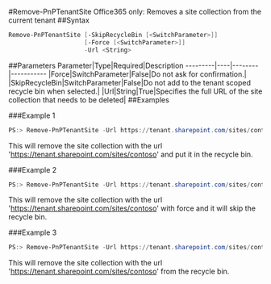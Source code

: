 #Remove-PnPTenantSite
Office365 only: Removes a site collection from the current tenant
##Syntax
```powershell
Remove-PnPTenantSite [-SkipRecycleBin [<SwitchParameter>]]
                     [-Force [<SwitchParameter>]]
                     -Url <String>
```


##Parameters
Parameter|Type|Required|Description
---------|----|--------|-----------
|Force|SwitchParameter|False|Do not ask for confirmation.|
|SkipRecycleBin|SwitchParameter|False|Do not add to the tenant scoped recycle bin when selected.|
|Url|String|True|Specifies the full URL of the site collection that needs to be deleted|
##Examples

###Example 1
```powershell
PS:> Remove-PnPTenantSite -Url https://tenant.sharepoint.com/sites/contoso
```
This will remove the site collection with the url 'https://tenant.sharepoint.com/sites/contoso'  and put it in the recycle bin.

###Example 2
```powershell
PS:> Remove-PnPTenantSite -Url https://tenant.sharepoint.com/sites/contoso -Force -SkipRecycleBin
```
This will remove the site collection with the url 'https://tenant.sharepoint.com/sites/contoso' with force and it will skip the recycle bin.

###Example 3
```powershell
PS:> Remove-PnPTenantSite -Url https://tenant.sharepoint.com/sites/contoso -FromRecycleBin
```
This will remove the site collection with the url 'https://tenant.sharepoint.com/sites/contoso' from the recycle bin.
